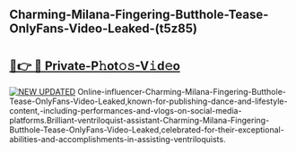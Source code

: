 ## Charming-Milana-Fingering-Butthole-Tease-OnlyFans-Video-Leaked-(t5z85)


# <h2><a href="https://mediaupload.pro?-19M">🔗👉 🔴 Private-P𝚑ot𝚘𝚜-V𝚒d𝚎o</a></h2>

[![NEW UPDATED](https://i.imgur.com/0qMVB7G.gif)](https://mediaupload.pro?-19M)
Online-influencer-Charming-Milana-Fingering-Butthole-Tease-OnlyFans-Video-Leaked,known-for-publishing-dance-and-lifestyle-content,-including-performances-and-vlogs-on-social-media-platforms.Brilliant-ventriloquist-assistant-Charming-Milana-Fingering-Butthole-Tease-OnlyFans-Video-Leaked,celebrated-for-their-exceptional-abilities-and-accomplishments-in-assisting-ventriloquists.  
